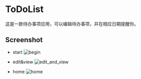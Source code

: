 # ToDoList
这是一款待办事项应用，可以编辑待办事项，并在相应日期提醒你。

## Screenshot
- start
![begin](https://github.com/cenguofei/ToDoList/assets/72325667/d54bab2e-bbfc-496e-9f1d-1130125b7ccc)


- edit&view
![edit_and_view](https://github.com/cenguofei/ToDoList/assets/72325667/d3e6a085-5a13-48da-b4f5-280cfbb0fcbf)

- home
![home](https://github.com/cenguofei/ToDoList/assets/72325667/141ab099-f58f-4c2a-81d9-a7b53a505a96)
